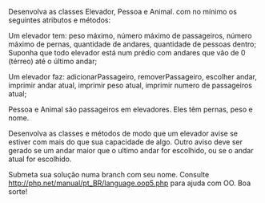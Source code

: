 Desenvolva as classes Elevador, Pessoa e Animal. com no mínimo os seguintes atributos e métodos:

Um elevador tem: peso máximo, número máximo de passageiros, número máximo de pernas, quantidade de andares, quantidade de pessoas dentro; 
Suponha que todo elevador está num prédio com andares que vão de 0 (térreo) até o último andar;

Um elevador faz: adicionarPassageiro, removerPassageiro, escolher andar, imprimir andar atual, imprimir peso atual, imprimir numero de passageiros atual;

Pessoa e Animal são passageiros em elevadores. Eles têm pernas, peso e nome.

Desenvolva as classes e métodos de modo que um elevador avise se estiver com mais do que sua capacidade de algo. Outro aviso deve ser gerado se um andar maior que o ultimo andar for escolhido, ou se o andar atual for escolhido.

Submeta sua solução numa branch com seu nome. Consulte http://php.net/manual/pt_BR/language.oop5.php para ajuda com OO. Boa sorte!
